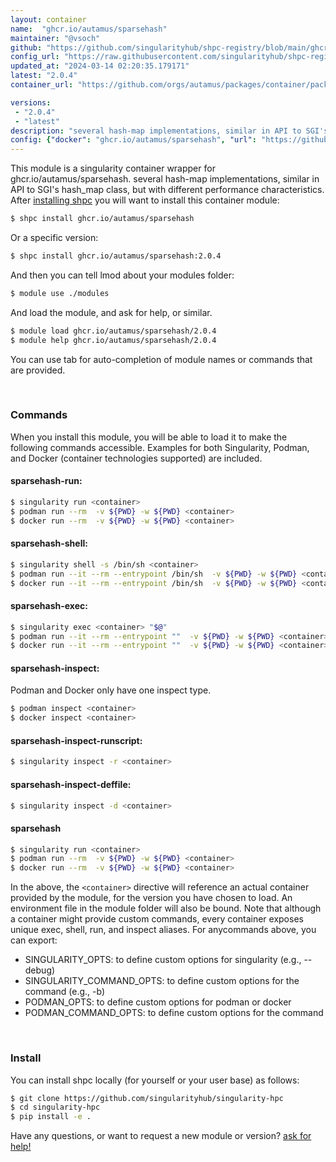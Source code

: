 ```yaml
---
layout: container
name:  "ghcr.io/autamus/sparsehash"
maintainer: "@vsoch"
github: "https://github.com/singularityhub/shpc-registry/blob/main/ghcr.io/autamus/sparsehash/container.yaml"
config_url: "https://raw.githubusercontent.com/singularityhub/shpc-registry/main/ghcr.io/autamus/sparsehash/container.yaml"
updated_at: "2024-03-14 02:20:35.179171"
latest: "2.0.4"
container_url: "https://github.com/orgs/autamus/packages/container/package/sparsehash"

versions:
 - "2.0.4"
 - "latest"
description: "several hash-map implementations, similar in API to SGI's hash_map class, but with different performance characteristics."
config: {"docker": "ghcr.io/autamus/sparsehash", "url": "https://github.com/orgs/autamus/packages/container/package/sparsehash", "maintainer": "@vsoch", "description": "several hash-map implementations, similar in API to SGI's hash_map class, but with different performance characteristics.", "latest": {"2.0.4": "sha256:36611a11b7a93596b9355639a8a54644fd83931613ce5eeffb4bb828f88eb825"}, "tags": {"2.0.4": "sha256:36611a11b7a93596b9355639a8a54644fd83931613ce5eeffb4bb828f88eb825", "latest": "sha256:36611a11b7a93596b9355639a8a54644fd83931613ce5eeffb4bb828f88eb825"}}
---
```


This module is a singularity container wrapper for ghcr.io/autamus/sparsehash.
several hash-map implementations, similar in API to SGI's hash_map class, but with different performance characteristics.
After [installing shpc](#install) you will want to install this container module:


```bash
$ shpc install ghcr.io/autamus/sparsehash
```

Or a specific version:

```bash
$ shpc install ghcr.io/autamus/sparsehash:2.0.4
```

And then you can tell lmod about your modules folder:

```bash
$ module use ./modules
```

And load the module, and ask for help, or similar.

```bash
$ module load ghcr.io/autamus/sparsehash/2.0.4
$ module help ghcr.io/autamus/sparsehash/2.0.4
```

You can use tab for auto-completion of module names or commands that are provided.

<br>

### Commands

When you install this module, you will be able to load it to make the following commands accessible.
Examples for both Singularity, Podman, and Docker (container technologies supported) are included.

#### sparsehash-run:

```bash
$ singularity run <container>
$ podman run --rm  -v ${PWD} -w ${PWD} <container>
$ docker run --rm  -v ${PWD} -w ${PWD} <container>
```

#### sparsehash-shell:

```bash
$ singularity shell -s /bin/sh <container>
$ podman run --it --rm --entrypoint /bin/sh  -v ${PWD} -w ${PWD} <container>
$ docker run --it --rm --entrypoint /bin/sh  -v ${PWD} -w ${PWD} <container>
```

#### sparsehash-exec:

```bash
$ singularity exec <container> "$@"
$ podman run --it --rm --entrypoint ""  -v ${PWD} -w ${PWD} <container> "$@"
$ docker run --it --rm --entrypoint ""  -v ${PWD} -w ${PWD} <container> "$@"
```

#### sparsehash-inspect:

Podman and Docker only have one inspect type.

```bash
$ podman inspect <container>
$ docker inspect <container>
```

#### sparsehash-inspect-runscript:

```bash
$ singularity inspect -r <container>
```

#### sparsehash-inspect-deffile:

```bash
$ singularity inspect -d <container>
```



#### sparsehash

```bash
$ singularity run <container>
$ podman run --rm  -v ${PWD} -w ${PWD} <container>
$ docker run --rm  -v ${PWD} -w ${PWD} <container>
```


In the above, the `<container>` directive will reference an actual container provided
by the module, for the version you have chosen to load. An environment file in the
module folder will also be bound. Note that although a container
might provide custom commands, every container exposes unique exec, shell, run, and
inspect aliases. For anycommands above, you can export:

 - SINGULARITY_OPTS: to define custom options for singularity (e.g., --debug)
 - SINGULARITY_COMMAND_OPTS: to define custom options for the command (e.g., -b)
 - PODMAN_OPTS: to define custom options for podman or docker
 - PODMAN_COMMAND_OPTS: to define custom options for the command

<br>

### Install

You can install shpc locally (for yourself or your user base) as follows:

```bash
$ git clone https://github.com/singularityhub/singularity-hpc
$ cd singularity-hpc
$ pip install -e .
```

Have any questions, or want to request a new module or version? [ask for help!](https://github.com/singularityhub/singularity-hpc/issues)